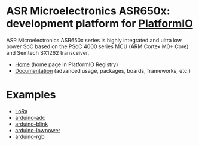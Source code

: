 
# ASR Microelectronics ASR650x: development platform for [PlatformIO](https://platformio.org)

ASR Microelectronics ASR650x series is highly integrated and ultra low power SoC based on the PSoC 4000 series MCU (ARM Cortex M0+ Core) and Semtech SX1262 transceiver.

* [Home](https://platformio.org/platforms/asrmicro650x) (home page in PlatformIO Registry)
* [Documentation](https://docs.platformio.org/page/platforms/asrmicro650x.html) (advanced usage, packages, boards, frameworks, etc.)

# Examples

* [LoRa](https://github.com/HelTecAutomation/platform-asrmicro650x/tree/master/examples/LoRa)
* [arduino-adc](https://github.com/HelTecAutomation/platform-asrmicro650x/tree/master/examples/arduino-adc)
* [arduino-blink](https://github.com/HelTecAutomation/platform-asrmicro650x/tree/master/examples/arduino-blink)
* [arduino-lowpower](https://github.com/HelTecAutomation/platform-asrmicro650x/tree/master/examples/arduino-lowpower)
* [arduino-rgb](https://github.com/HelTecAutomation/platform-asrmicro650x/tree/master/examples/arduino-rgb)
